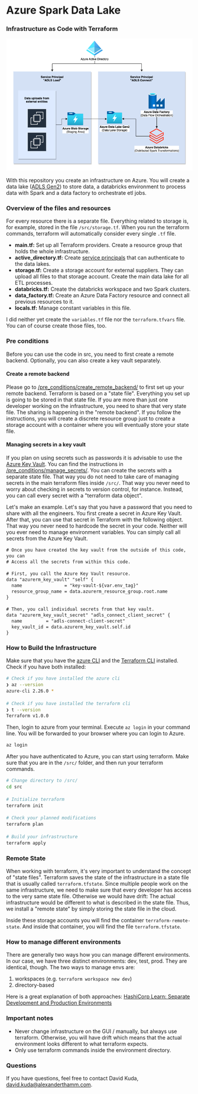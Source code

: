 # Azure Spark Data Lake 
### Infrastructure as Code with Terraform

![A diagram of the infrastructure](documentation/diagrams/Azure_Spark_Data_lake.png)

With this repository you create an infrastructure on Azure. You will create a data lake ([ADLS Gen2](https://docs.microsoft.com/en-us/azure/storage/blobs/data-lake-storage-introduction)) to store data, a databricks environment to process data with Spark and a data factory to orchestrate etl jobs. 

### Overview of the files and resources

For every resource there is a separate file. Everything related to storage is, for example, stored in the file `/src/storage.tf`. When you run the terraform commands, terraform will automatically consider every single `.tf` file. 

- __main.tf:__ Set up all Terraform providers. Create a resource group that holds the whole infrastructure.
- __active_directory.tf:__ Create [service principals](https://docs.microsoft.com/en-us/azure/active-directory/develop/app-objects-and-service-principals) that can authenticate to the data lakes.
- __storage.tf:__ Create a storage account for external suppliers. They can upload all files to that storage account. Create the main data lake for all ETL processes.
- __databricks.tf:__ Create the databricks workspace and two Spark clusters.
- __data_factory.tf:__ Create an Azure Data Factory resource and connect all previous resources to it.
- __locals.tf:__ Manage constant variables in this file. 

I did neither yet create the `variables.tf` file nor the `terraform.tfvars` file. You can of course create those files, too. 

### Pre conditions

Before you can use the code in src, you need to first create a remote backend. Optionally, you can also create a key vault separately. 

#### Create a remote backend

Please go to [/pre_conditions/create_remote_backend/](./pre_conditions/create_remote_backend/README.md) to first set up your remote backend. Terraform is based on a "state file". Everything you set up is going to be stored in that state file. If you are more than just one developer working on the infrastructure, you need to share that very state file. The sharing is happening in the "remote backend". If you follow the instructions, you will create a discrete resource group just to create a storage account with a container where you will eventually store your state file. 

#### Managing secrets in a key vault

If you plan on using secrets such as passwords it is advisable to use the [Azure Key Vault](https://azure.microsoft.com/en-us/services/key-vault/). You can find the instructions in [/pre_conditions/manage_secrets/](./pre_conditions/manage_secrets/README.md). You can create the secrets with a separate state file. That way you do not need to take care of managing secrets in the main terraform files inside `/src/`. That way you never need to worry about checking in secrets to version control, for instance. Instead, you can call every secret with a "terraform data object".

Let's make an example. Let's say that you have a password that you need to share with all the engineers. You first create a secret in Azure Key Vault. After that, you can use that secret in Terraform with the following object. That way you never need to hardcode the secret in your code. Neither will you ever need to manage environment variables. You can simply call all secrets from the Azure Key Vault. 

```hcl
# Once you have created the key vault from the outside of this code, you can
# Access all the secrets from within this code. 

# First, you call the Azure Key Vault resource.
data "azurerm_key_vault" "self" {
  name                = "key-vault-${var.env_tag}"
  resource_group_name = data.azurerm_resource_group.root.name
}

# Then, you call individual secrets from that key vault.
data "azurerm_key_vault_secret" "adls_connect_client_secret" {
  name         = "adls-connect-client-secret"
  key_vault_id = data.azurerm_key_vault.self.id
}
```

### How to Build the Infrastructure

Make sure that you have the [azure CLI](https://docs.microsoft.com/en-us/cli/azure/install-azure-cli) and the [Terraform CLI](https://learn.hashicorp.com/tutorials/terraform/install-cli) installed. Check if you have both installed:

```zsh
# Check if you have installed the azure cli
❯ az --version
azure-cli 2.26.0 *

# Check if you have installed the terraform cli
❯ t --version
Terraform v1.0.0
```

Then, login to azure from your terminal. Execute `az login` in your command line. You will be forwarded to your browser where you can login to Azure. 

```zsh
az login
```

After you have authenticated to Azure, you can start using terraform. Make sure that you are in the `/src/` folder, and then run your terraform commands. 

```zsh
# Change directory to /src/
cd src

# Initialize terraform
terraform init

# Check your planned modifications
terraform plan

# Build your infrastructure
terraform apply
```

### Remote State

When working with terraform, it's very important to understand the concept of "state files". Terraform saves the state of the infrastructure in a state file that is usually called `terraform.tfstate`. Since multiple people work on the same infrastructure, we need to make sure that every developer has access to the very same state file. Otherwise we would have drift: The actual infrastructure would be different to what is described in the state file. Thus, we install a "remote state" by simply storing the state file in the cloud. 

Inside these storage accounts you will find the container `terraform-remote-state`. And inside that container, you will find the file `terraform.tfstate`. 

### How to manage different environments

There are generally two ways how you can manage different environments. In our case, we have three distinct environments: dev, test, prod. They are identical, though. The two ways to manage envs are:

1. workspaces (e.g. `terraform workspace new dev`)
2. directory-based

Here is a great explanation of both approaches: [HashiCorp Learn: Separate Development and Production Environments](https://learn.hashicorp.com/tutorials/terraform/organize-configuration?in=terraform/modules)

### Important notes

- Never change infrastructure on the GUI / manually, but always use terraform. Otherwise, you will have drift which means that the actual environment looks different to what terraform expects.
- Only use terraform commands inside the environment directory.

### Questions

If you have questions, feel free to contact David Kuda, david.kuda@alexanderthamm.com. 